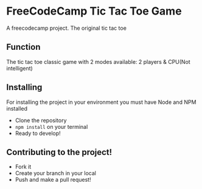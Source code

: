 # FreeCodeCamp Tic Tac Toe Game

A freecodecamp project. The original tic tac toe 

## Function

The tic tac toe classic game with 2 modes available: 2 players & CPU(Not intelligent)


## Installing 

For installing the project in your environment you must have Node and NPM installed  

*  Clone the repository
*  `npm install` on your terminal
*  Ready to develop!


## Contributing to the project!

*  Fork it 
*  Create your branch in your local
*  Push and make a pull request!
